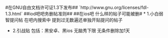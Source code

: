 <markdown>
#在GNU自由文档许可证1.3下发布##
`http://www.gnu.org/licenses/fdl-1.3.html`
##iod吧吧务删帖准则##
##在ios吧 什么样的帖子可能被删#
* 1.小白弱智提问帖 在吧内搜索中 提到过无数遍还单独开贴提问的帖子

* 2.引战贴 包括：黑安卓、黑ios 无脑秀下限 无条件删除加1天
